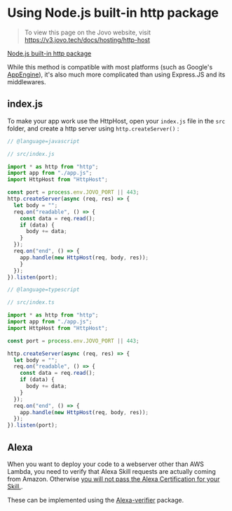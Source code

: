 # Using Node.js built-in http package

> To view this page on the Jovo website, visit https://v3.jovo.tech/docs/hosting/http-host

[Node.js built-in http package](https://nodejs.org/api/http.html)

While this method is compatible with most platforms (such as Google's [AppEngine](https://cloud.google.com/appengine/)), it's also much more complicated than using Express.JS and its middlewares.

## index.js

To make your app work use the HttpHost, open your `index.js` file in the `src` folder, and create a http server using `http.createServer()` :

```javascript
// @language=javascript

// src/index.js

import * as http from "http";
import app from "./app.js";
import HttpHost from "HttpHost";

const port = process.env.JOVO_PORT || 443;
http.createServer(async (req, res) => {
  let body = "";
  req.on("readable", () => {
    const data = req.read();
    if (data) {
      body += data;
    }
  });
  req.on("end", () => {
    app.handle(new HttpHost(req, body, res));
    }
  });
}).listen(port);

// @language=typescript

// src/index.ts

import * as http from "http";
import app from "./app.js";
import HttpHost from "HttpHost";

const port = process.env.JOVO_PORT || 443;

http.createServer(async (req, res) => {
  let body = "";
  req.on("readable", () => {
    const data = req.read();
    if (data) {
      body += data;
    }
  });
  req.on("end", () => {
    app.handle(new HttpHost(req, body, res));
  });
}).listen(port);
```

## Alexa

When you want to deploy your code to a webserver other than AWS Lambda, you need to verify that Alexa Skill requests are actually coming from Amazon. Otherwise [you will not pass the Alexa Certification for your Skill.](https://developer.amazon.com/docs/custom-skills/handle-requests-sent-by-alexa.html).

These can be implemented using the [Alexa-verifier](https://www.npmjs.com/package/alexa-verifier) package.

<!--[metadata]: {"description": "Deploy your Google Actions and Alexa Skills to any server with the Jovo Framework using the Node.js built-in http package",
		        "route": "hosting/http-host"}-->
